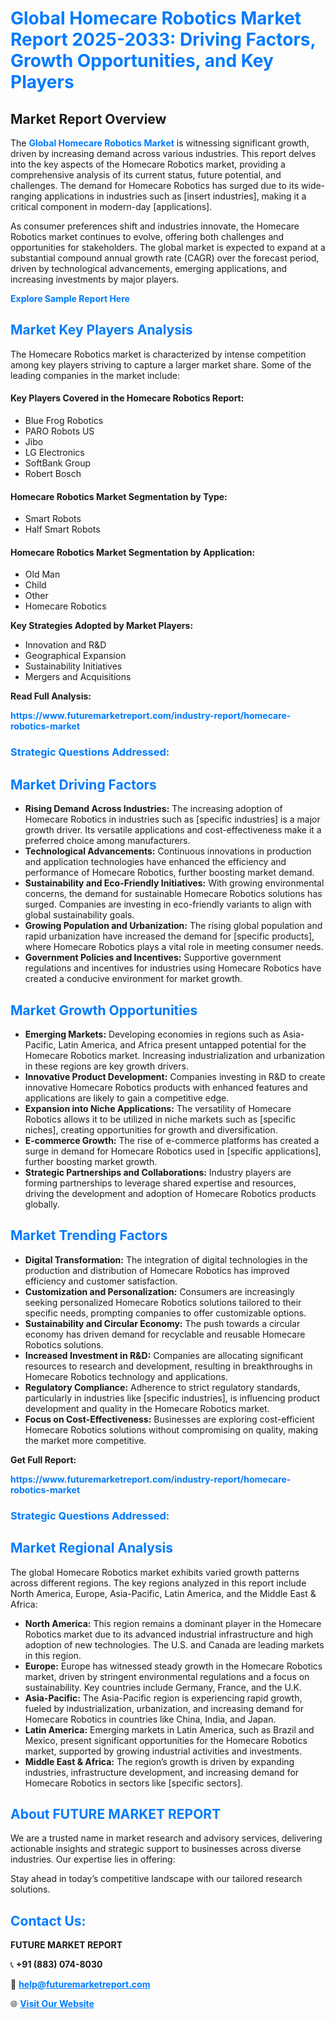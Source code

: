 <h1 style="color: #007BFF;">Global Homecare Robotics Market Report 2025-2033: Driving Factors, Growth Opportunities, and Key Players</h1>

<section id="overview">
<h2>Market Report Overview</h2>
<p>The <a href="https://www.futuremarketreport.com/industry-report/homecare-robotics-market" style="color: #007BFF; text-decoration: none;"><strong>Global Homecare Robotics Market</strong></a> is witnessing significant growth, driven by increasing demand across various industries. This report delves into the key aspects of the Homecare Robotics market, providing a comprehensive analysis of its current status, future potential, and challenges. The demand for Homecare Robotics has surged due to its wide-ranging applications in industries such as [insert industries], making it a critical component in modern-day [applications].</p>
<p>As consumer preferences shift and industries innovate, the Homecare Robotics market continues to evolve, offering both challenges and opportunities for stakeholders. The global market is expected to expand at a substantial compound annual growth rate (CAGR) over the forecast period, driven by technological advancements, emerging applications, and increasing investments by major players.</p>
</section>

<section id="overview">
<p><a href="https://www.futuremarketreport.com/request-sample/reportId=122316" style="color: #007BFF; text-decoration: none;"><strong>Explore Sample Report Here</strong></a></p>
</section>

<section id="key-players">
<h2 style="color: #007BFF;">Market Key Players Analysis</h2>
<p>The Homecare Robotics market is characterized by intense competition among key players striving to capture a larger market share. Some of the leading companies in the market include:</p>
<h4>Key Players Covered in the Homecare Robotics Report:</h4>
<ul><li>Blue Frog Robotics</li><li>PARO Robots US</li><li>Jibo</li><li>LG Electronics</li><li>SoftBank Group</li><li>Robert Bosch</li></ul>
<h4>Homecare Robotics Market Segmentation by Type:</h4>
<ul><li>Smart Robots</li><li>Half Smart Robots</li></ul>

<h4>Homecare Robotics Market Segmentation by Application:</h4>
<ul><li>Old Man</li><li>Child</li><li>Other</li><li>Homecare Robotics</li></ul>
<p><strong>Key Strategies Adopted by Market Players:</strong></p>
<ul>
<li>Innovation and R&D</li>
<li>Geographical Expansion</li>
<li>Sustainability Initiatives</li>
<li>Mergers and Acquisitions</li>
</ul>
</section>

<section>
<p><strong>Read Full Analysis: </strong></p><a href="https://www.futuremarketreport.com/industry-report/homecare-robotics-market" style="color: #007BFF; text-decoration: none;"><strong>https://www.futuremarketreport.com/industry-report/homecare-robotics-market</strong></a>
<h3 style="color: #007BFF;">Strategic Questions Addressed:</h3>
</section>

<section id="driving-factors">
<h2 style="color: #007BFF;">Market Driving Factors</h2>
<ul>
<li><strong>Rising Demand Across Industries:</strong> The increasing adoption of Homecare Robotics in industries such as [specific industries] is a major growth driver. Its versatile applications and cost-effectiveness make it a preferred choice among manufacturers.</li>
<li><strong>Technological Advancements:</strong> Continuous innovations in production and application technologies have enhanced the efficiency and performance of Homecare Robotics, further boosting market demand.</li>
<li><strong>Sustainability and Eco-Friendly Initiatives:</strong> With growing environmental concerns, the demand for sustainable Homecare Robotics solutions has surged. Companies are investing in eco-friendly variants to align with global sustainability goals.</li>
<li><strong>Growing Population and Urbanization:</strong> The rising global population and rapid urbanization have increased the demand for [specific products], where Homecare Robotics plays a vital role in meeting consumer needs.</li>
<li><strong>Government Policies and Incentives:</strong> Supportive government regulations and incentives for industries using Homecare Robotics have created a conducive environment for market growth.</li>
</ul>
</section>

<section id="growth-opportunities">
<h2 style="color: #007BFF;">Market Growth Opportunities</h2>
<ul>
<li><strong>Emerging Markets:</strong> Developing economies in regions such as Asia-Pacific, Latin America, and Africa present untapped potential for the Homecare Robotics market. Increasing industrialization and urbanization in these regions are key growth drivers.</li>
<li><strong>Innovative Product Development:</strong> Companies investing in R&D to create innovative Homecare Robotics products with enhanced features and applications are likely to gain a competitive edge.</li>
<li><strong>Expansion into Niche Applications:</strong> The versatility of Homecare Robotics allows it to be utilized in niche markets such as [specific niches], creating opportunities for growth and diversification.</li>
<li><strong>E-commerce Growth:</strong> The rise of e-commerce platforms has created a surge in demand for Homecare Robotics used in [specific applications], further boosting market growth.</li>
<li><strong>Strategic Partnerships and Collaborations:</strong> Industry players are forming partnerships to leverage shared expertise and resources, driving the development and adoption of Homecare Robotics products globally.</li>
</ul>
</section>

<section id="trending-factors">
<h2 style="color: #007BFF;">Market Trending Factors</h2>
<ul>
<li><strong>Digital Transformation:</strong> The integration of digital technologies in the production and distribution of Homecare Robotics has improved efficiency and customer satisfaction.</li>
<li><strong>Customization and Personalization:</strong> Consumers are increasingly seeking personalized Homecare Robotics solutions tailored to their specific needs, prompting companies to offer customizable options.</li>
<li><strong>Sustainability and Circular Economy:</strong> The push towards a circular economy has driven demand for recyclable and reusable Homecare Robotics solutions.</li>
<li><strong>Increased Investment in R&D:</strong> Companies are allocating significant resources to research and development, resulting in breakthroughs in Homecare Robotics technology and applications.</li>
<li><strong>Regulatory Compliance:</strong> Adherence to strict regulatory standards, particularly in industries like [specific industries], is influencing product development and quality in the Homecare Robotics market.</li>
<li><strong>Focus on Cost-Effectiveness:</strong> Businesses are exploring cost-efficient Homecare Robotics solutions without compromising on quality, making the market more competitive.</li>
</ul>
</section>

<section>
<p><strong>Get Full Report: </strong></p><a href="https://www.futuremarketreport.com/industry-report/homecare-robotics-market" style="color: #007BFF; text-decoration: none;"><strong>https://www.futuremarketreport.com/industry-report/homecare-robotics-market</strong></a>
<h3 style="color: #007BFF;">Strategic Questions Addressed:</h3>
</section>


<section id="regional-analysis">
<h2 style="color: #007BFF;">Market Regional Analysis</h2>
<p>The global Homecare Robotics market exhibits varied growth patterns across different regions. The key regions analyzed in this report include North America, Europe, Asia-Pacific, Latin America, and the Middle East & Africa:</p>
<ul>
<li><strong>North America:</strong> This region remains a dominant player in the Homecare Robotics market due to its advanced industrial infrastructure and high adoption of new technologies. The U.S. and Canada are leading markets in this region.</li>
<li><strong>Europe:</strong> Europe has witnessed steady growth in the Homecare Robotics market, driven by stringent environmental regulations and a focus on sustainability. Key countries include Germany, France, and the U.K.</li>
<li><strong>Asia-Pacific:</strong> The Asia-Pacific region is experiencing rapid growth, fueled by industrialization, urbanization, and increasing demand for Homecare Robotics in countries like China, India, and Japan.</li>
<li><strong>Latin America:</strong> Emerging markets in Latin America, such as Brazil and Mexico, present significant opportunities for the Homecare Robotics market, supported by growing industrial activities and investments.</li>
<li><strong>Middle East & Africa:</strong> The region’s growth is driven by expanding industries, infrastructure development, and increasing demand for Homecare Robotics in sectors like [specific sectors].</li>
</ul>
</section>

<footer>
<h2 style="color: #007BFF;">About FUTURE MARKET REPORT</h2>
<p>We are a trusted name in market research and advisory services, delivering actionable insights and strategic support to businesses across diverse industries. Our expertise lies in offering:</p>

<p>Stay ahead in today’s competitive landscape with our tailored research solutions.</p>

<h2 style="color: #007BFF;">Contact Us:</h2>
<p><strong>FUTURE MARKET REPORT</strong></p>
<p>📞 <strong>+91 (883) 074-8030</strong></p>
<p>📧 <strong><a href="mailto:help@futuremarketreport.com" style="color: #007BFF;">help@futuremarketreport.com</a></strong></p>
<p>🌐 <strong><a href="https://www.futuremarketreport.com/" style="color: #007BFF;">Visit Our Website</a></strong></p>
</footer>